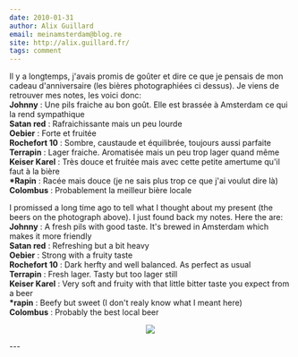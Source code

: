 ```yaml
---
date: 2010-01-31
author: Alix Guillard
email: meinamsterdam@blog.re
site: http://alix.guillard.fr/
tags: comment
---
```


<p>
Il y a longtemps, j'avais promis de goûter et dire ce que je pensais de mon cadeau d'anniversaire (les bières photographiées ci dessus). Je viens de retrouver mes notes, les voici donc:<br/>
<b>Johnny</b> : Une pils fraiche au bon goût. Elle est brassée à Amsterdam ce qui la rend sympathique <br/>
<b>Satan red</b> : Rafraichissante mais un peu lourde <br/>
<b>Oebier</b> : Forte et fruitée <br/>
<b>Rochefort 10</b> : Sombre, caustaude et équilibrée, toujours aussi parfaite <br/>
<b>Terrapin</b> : Lager fraiche. Aromatisée mais un peu trop lager quand même <br/>
<b>Keiser Karel</b> : Très douce et fruitée mais avec cette petite amertume qu'il faut à la bière <br/>
<b>*Rapin</b> : Racée mais douce (je ne sais plus trop ce que j'ai voulut dire là)<br/>
<b>Colombus</b> : Probablement la meilleur bière locale<br/>
</p>

<p>
I promissed a long time ago to tell what I thought about my present (the beers on the photograph above). I just found back my notes. Here the are:
 <br/>
<b>Johnny</b> : A fresh pils with good taste. It's brewed in Amsterdam which makes it more friendly<br/>
<b>Satan red</b> : Refreshing but a bit heavy<br/>
<b>Oebier</b> : Strong with a fruity taste<br/>
<b>Rochefort 10</b> : Dark herfty and well balanced. As perfect as usual<br/>
<b>Terrapin</b> : Fresh lager. Tasty but too lager still<br/>
<b>Keiser Karel</b> : Very soft and fruity with that little bitter taste you expect from a beer<br/>
<b>*rapin</b> : Beefy but sweet (I don't realy know what I meant here)<br/>
<b>Colombus</b> : Probably the best local beer<br/>
</p>
<p align="center"><img src="http://blog.re/me-in-amsterdam/images/photos/2008-04/les-bieres-et-la-cuite.jpg" /></p>
---